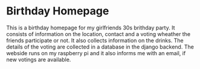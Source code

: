 # Birthday Homepage

This is a birthday homepage for my girlfriends 30s brithday party. It consists of information on the location, contact and a voting wheather the friends participate or not. It also collects information on the drinks.
The details of the voting are collected in a database in the django backend. 
The webside runs on my raspberry pi and it also informs me with an email, if new votings are available.
